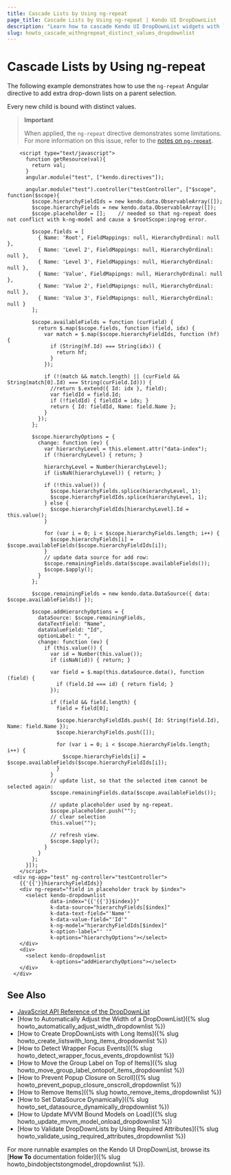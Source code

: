 ```yaml
---
title: Cascade Lists by Using ng-repeat
page_title: Cascade Lists by Using ng-repeat | Kendo UI DropDownList
description: "Learn how to cascade Kendo UI DropDownList widgets with `ng-repeat` and using distinct values."
slug: howto_cascade_withngrepeat_distinct_values_dropdownlist
---
```


# Cascade Lists by Using ng-repeat

The following example demonstrates how to use the `ng-repeat` Angular directive to add extra drop-down lists on a parent selection.

Every new child is bound with distinct values.

> **Important**  
>
> When applied, the `ng-repeat` directive demonstrates some limitations. For more information on this issue, refer to the [notes on `ng-repeat`](http://docs.telerik.com/kendo-ui/AngularJS/notes-on-ng-repeat).

```dojo
    <script type="text/javascript">
      function getResource(val){
        return val;
      }
      angular.module("test", ["kendo.directives"]);

      angular.module("test").controller("testController", ["$scope", function($scope){
        $scope.hierarchyFieldIds = new kendo.data.ObservableArray([]);
        $scope.hierarchyFields = new kendo.data.ObservableArray([]);
        $scope.placeholder = [];    // needed so that ng-repeat does not conflict with k-ng-model and cause a $rootScope:inprog error.

        $scope.fields = [
          { Name: 'Root', FieldMappings: null, HierarchyOrdinal: null },
          { Name: 'Level 2', FieldMappings: null, HierarchyOrdinal: null },
          { Name: 'Level 3', FieldMappings: null, HierarchyOrdinal: null },
          { Name: 'Value', FieldMapipngs: null, HierarchyOrdinal: null },
          { Name: 'Value 2', FieldMapipngs: null, HierarchyOrdinal: null },
          { Name: 'Value 3', FieldMapipngs: null, HierarchyOrdinal: null }
        ];

        $scope.availableFields = function (curField) {
          return $.map($scope.fields, function (field, idx) {
            var match = $.map($scope.hierarchyFieldIds, function (hf) {
              if (String(hf.Id) === String(idx)) {
                return hf;
              }
            });

            if (!(match && match.length) || (curField && String(match[0].Id) === String(curField.Id))) {
              //return $.extend({ Id: idx }, field);
              var fieldId = field.Id;
              if (!fieldId) { fieldId = idx; }
              return { Id: fieldId, Name: field.Name };
            }
          });
        };

        $scope.hierarchyOptions = {
          change: function (ev) {
            var hierarchyLevel = this.element.attr("data-index");
            if (!hierarchyLevel) { return; }

            hierarchyLevel = Number(hierarchyLevel);
            if (isNaN(hierarchyLevel)) { return; }

            if (!this.value()) {
              $scope.hierarchyFields.splice(hierarchyLevel, 1);
              $scope.hierarchyFieldIds.splice(hierarchyLevel, 1);
            } else {
              $scope.hierarchyFieldIds[hierarchyLevel].Id = this.value();
            }

            for (var i = 0; i < $scope.hierarchyFields.length; i++) {
              $scope.hierarchyFields[i] = $scope.availableFields($scope.hierarchyFieldIds[i]);
            }
            // update data source for add row:
            $scope.remainingFields.data($scope.availableFields());
            $scope.$apply();
          }
        };

        $scope.remainingFields = new kendo.data.DataSource({ data: $scope.availableFields() });

        $scope.addHierarchyOptions = {
          dataSource: $scope.remainingFields,
          dataTextField: "Name",
          dataValueField: "Id",
          optionLabel: " ",
          change: function (ev) {
            if (this.value()) {
              var id = Number(this.value());
              if (isNaN(id)) { return; }

              var field = $.map(this.dataSource.data(), function (field) {
                if (field.Id === id) { return field; }
              });

              if (field && field.length) {
                field = field[0];

                $scope.hierarchyFieldIds.push({ Id: String(field.Id), Name: field.Name });
                $scope.hierarchyFields.push([]);

                for (var i = 0; i < $scope.hierarchyFields.length; i++) {
                  $scope.hierarchyFields[i] = $scope.availableFields($scope.hierarchyFieldIds[i]);
                }
              }
              // update list, so that the selected item cannot be selected again:
              $scope.remainingFields.data($scope.availableFields());

              // update placeholder used by ng-repeat.
              $scope.placeholder.push("");
              // clear selection
              this.value("");

              // refresh view.
              $scope.$apply();
            }
          }
        };
      }]);
    </script>
  <div ng-app="test" ng-controller="testController">
    {{'{{'}}hierarchyFieldIds}}
    <div ng-repeat="field in placeholder track by $index">
      <select kendo-dropdownlist
              data-index="{{'{{'}}$index}}"
              k-data-source="hierarchyFields[$index]"
              k-data-text-field="'Name'"
              k-data-value-field="'Id'"
              k-ng-model="hierarchyFieldIds[$index]"
              k-option-label="' '"
              k-options="hierarchyOptions"></select>
    </div>
    <div>
      <select kendo-dropdownlist
              k-options="addHierarchyOptions"></select>
    </div>
  </div>
```

## See Also

* [JavaScript API Reference of the DropDownList](/api/javascript/ui/dropdownlist)
* [How to Automatically Adjust the Width of a DropDownList]({% slug howto_automatically_adjust_width_dropdownlist %})
* [How to Create DropDownLists with Long Items]({% slug howto_create_listswith_long_items_dropdownlist %})
* [How to Detect Wrapper Focus Events]({% slug howto_detect_wrapper_focus_events_dropdownlist %})
* [How to Move the Group Label on Top of Items]({% slug howto_move_group_label_ontopof_items_dropdownlist %})
* [How to Prevent Popup Closure on Scroll]({% slug howto_prevent_popup_closure_onscroll_dropdownlist %})
* [How to Remove Items]({% slug howto_remove_items_dropdownlist %})
* [How to Set DataSource Dynamically]({% slug howto_set_datasource_dynamically_dropdownlist %})
* [How to Update MVVM Bound Models on Load]({% slug howto_update_mvvm_model_onload_dropdownlist %})
* [How to Validate DropDownLists by Using Required Attributes]({% slug howto_validate_using_required_attributes_dropdownlist %})

For more runnable examples on the Kendo UI DropDownList, browse its [**How To** documentation folder]({% slug howto_bindobjectstongmodel_dropdownlist %}).
